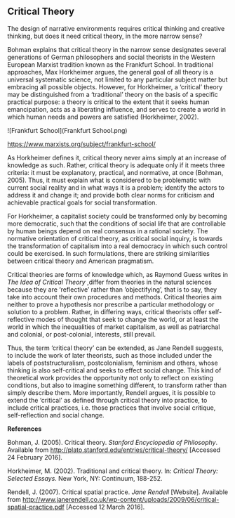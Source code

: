 ## Critical Theory

The design of narrative environments requires critical thinking and creative thinking, but does it need critical theory, in the more narrow sense?

Bohman explains that critical theory in the narrow sense designates several generations of German philosophers and social theorists in the Western European Marxist tradition known as the Frankfurt School. In traditional approaches, Max Horkheimer argues, the general goal of all theory is a universal systematic science, not limited to any particular subject matter but embracing all possible objects. However, for Horkheimer, a ‘critical’ theory may be distinguished from a ‘traditional’ theory on the basis of a specific practical purpose: a theory is critical to the extent that it seeks human emancipation, acts as a liberating influence, and serves to create a world in which human needs and powers are satisfied (Horkheimer, 2002).

![Frankfurt School](Frankfurt School.png)

https://www.marxists.org/subject/frankfurt-school/



As Horkheimer defines it, critical theory never aims simply at an increase of knowledge as such. Rather, critical theory is adequate only if it meets three criteria: it must be explanatory, practical, and normative, at once (Bohman, 2005). Thus, it must explain what is considered to be problematic with current social reality and in what ways it is a problem; identify the actors to address it and change it; and provide both clear norms for criticism and achievable practical goals for social transformation.

For Horkheimer, a capitalist society could be transformed only by becoming more democratic, such that the conditions of social life that are controllable by human beings depend on real consensus in a rational society. The normative orientation of critical theory, as critical social inquiry, is towards the transformation of capitalism into a real democracy in which such control could be exercised. In such formulations, there are striking similarities between critical theory and American pragmatism.

Critical theories are forms of knowledge which, as Raymond Guess writes in _The Idea of Critical Theory_ ,differ from theories in the natural sciences because they are ‘reflective’ rather than ‘objectifying’, that is to say, they take into account their own procedures and methods. Critical theories aim neither to prove a hypothesis nor prescribe a particular methodology or solution to a problem. Rather, in differing ways, critical theorists offer self-reflective modes of thought that seek to change the world, or at least the world in which the inequalities of market capitalism, as well as patriarchal and colonial, or post-colonial, interests, still prevail.

Thus, the term ‘critical theory’ can be extended, as Jane Rendell suggests, to include the work of later theorists, such as those included under the labels of poststructuralism, postcolonialism, feminism and others, whose thinking is also self-critical and seeks to effect social change. This kind of theoretical work provides the opportunity not only to reflect on existing conditions, but also to imagine something different, to transform rather than simply describe them. More importantly, Rendell argues, it is possible to extend the ‘critical’ as defined through critical theory into practice, to include critical practices, i.e. those practices that involve social critique, self-reflection and social change.

**References**

Bohman, J. (2005). Critical theory. _Stanford Encyclopedia of Philosophy_. Available from http://plato.stanford.edu/entries/critical-theory/ [Accessed 24 February 2016].

Horkheimer, M. (2002). Traditional and critical theory. In: _Critical Theory: Selected Essays_. New York, NY: Continuum, 188-252.

Rendell, J. (2007). Critical spatial practice. _Jane Rendell_ [Website]. Available from http://www.janerendell.co.uk/wp-content/uploads/2009/06/critical-spatial-practice.pdf [Accessed 12 March 2016].

